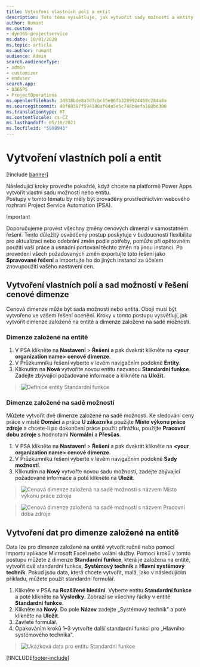 ```yaml
---
title: Vytvoření vlastních polí a entit
description: Toto téma vysvětluje, jak vytvořit sady možností a entity ve vlastním řešení na platformě Power Apps.
author: Rumant
ms.custom:
- dyn365-projectservice
ms.date: 10/01/2020
ms.topic: article
ms.author: rumant
audience: Admin
search.audienceType:
- admin
- customizer
- enduser
search.app:
- D365PS
- ProjectOperations
ms.openlocfilehash: 3d838bde8a3d7cbc15e06fb3289924468c284a8a
ms.sourcegitcommit: 40f68387f594180af64a5e5c748b6efa188bd300
ms.translationtype: HT
ms.contentlocale: cs-CZ
ms.lasthandoff: 05/10/2021
ms.locfileid: "5998943"
---
```

# <a name="create-custom-fields-and-entities"></a>Vytvoření vlastních polí a entit 

[!include [banner](../includes/psa-now-project-operations.md)]

Následující kroky proveďte pokaždé, když chcete na platformě Power Apps vytvořit vlastní sadu možností nebo entitu.  
Postupy v tomto tématu by měly být prováděny prostřednictvím webového rozhraní Project Service Automation (PSA).

> [!IMPORTANT]
> Doporučujeme provést všechny změny cenových dimenzí v samostatném řešení. Tento důležitý osvědčený postup poskytuje v budoucnosti flexibilitu pro aktualizaci nebo odebrání změn podle potřeby, pomůže při opětovném použití vaší práce a usnadní portování těchto změn na jinou instanci. Po provedení všech požadovaných změn exportujte toto řešení jako **Spravované řešení** a importujte ho do jiných instancí za účelem znovupoužití vašeho nastavení cen.

  
## <a name="create-custom-fields-and-option-sets-in-the-pricing-dimension-solution"></a>Vytvoření vlastních polí a sad možností v řešení cenové dimenze

Cenová dimenze může být sada možností nebo entita. Obojí musí být vytvořeno ve vašem řešení ocenění. Kroky v tomto postupu vysvětlují, jak vytvořit dimenze založené na entitě a dimenze založené na sadě možností.

### <a name="entity-based-dimensions"></a>Dimenze založené na entitě

1. V PSA klikněte na **Nastavení** > **Řešení** a pak dvakrát klikněte na **\<your organization name> cenové dimenze**.
2. V Průzkumníku řešení vyberte v levém navigačním podokně **Entity**.
3. Kliknutím na **Nová** vytvoříte novou entitu nazvanou **Standardní funkce**. Zadejte zbývající požadované informace a klikněte na **Uložit**.

> ![Definice entity Standardní funkce](media/Standard-Title-entity-definition.png)


### <a name="option-set-based-dimensions"></a>Dimenze založené na sadě možností 
Můžete vytvořit dvě dimenze založené na sadě možností. Ke sledování ceny práce v místě **Domácí** a práce **U zákazníka** použijte **Místo výkonu práce zdroje** a chcete-li po dokončení práce použít přirážku, použijte **Pracovní dobu zdroje** s hodnotami **Normální** a **Přesčas**.


1. V PSA klikněte na **Nastavení** > **Řešení** a pak dvakrát klikněte na **\<your organization name> cenové dimenze**. 
2. V Průzkumníku řešení vyberte v levém navigačním podokně **Sady možností**. 
3. Kliknutím na **Nový** vytvořte novou sadu možností, zadejte zbývající požadované informace a poté klikněte na **Uložit**.

> ![Cenová dimenze založená na sadě možností s názvem Místo výkonu práce zdroje ](media/Option-set-PD-called-Resource-Work-Location.png)

> ![Cenová dimenze založená na sadě možností s názvem Pracovní doba zdroje ](media/Option-set-PD-called-Resource-Work-Hours.PNG)


## <a name="create-data-for-entity-based-dimensions"></a>Vytvoření dat pro dimenze založené na entitě

Data lze pro dimenze založené na entitě vytvořit ručně nebo pomocí importu aplikace Microsoft Excel nebo volání služby. Pomocí kroků v tomto postupu můžete z dimenze **Standardní funkce**, která je založena na entitě, vytvořit dvě standardní funkce, **Systémový technik** a **Hlavní systémový technik**. Pokud jsou data, která chcete vytvořit, malá, jako v následujícím příkladu, můžete použít standardní formulář.

1. Klikněte v PSA na **Rozšířené hledání**. Vyberte entitu **Standardní funkce** a poté klikněte na **Výsledky**. Zobrazí se všechny řádky v entitě **Standardní funkce**.
2. Klikněte na **Nový**. Do pole **Název** zadejte „Systémový technik” a poté klikněte na **Uložit**.
3. Zavřete formulář. 
4. Opakováním kroků 1–3 vytvořte další standardní funkci pro „Hlavního systémového technika”.

> ![Ukázková data pro entitu Standardní funkce ](media/ST-data.png)




[!INCLUDE[footer-include](../includes/footer-banner.md)]